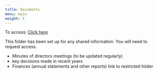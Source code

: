 ```yaml
---
title: Documents
menu: main
weight: 5
---
```


To access: [Click here](https://drive.google.com/drive/folders/1mWKIvF0QyMlpdDANRQERANLM23azm-gl?usp=sharing)

This folder has been set up for any shared information. You will need to request access.

- Minutes of directors meetings (to be updated regularly)
- key decisions made in recent years
- Finances (annual statements and other reports) link to restricted folder